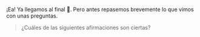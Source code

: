 ¡Ea! Ya llegamos al final :tada:. Pero antes repasemos brevemente lo que vimos con unas preguntas. 

> ¿Cuáles de las siguientes afirmaciones son ciertas?

